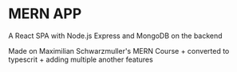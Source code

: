 # MERN APP

A React SPA with Node.js Express and MongoDB on the backend

Made on Maximilian Schwarzmuller's MERN Course + converted to typescrit + adding multiple another features